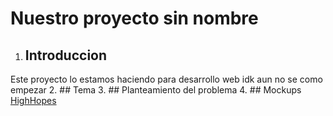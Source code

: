 # Nuestro proyecto sin nombre
1. ## Introduccion

Este proyecto lo estamos haciendo para desarrollo web idk aun no se como empezar
2. ## Tema
3. ## Planteamiento del problema
4. ## Mockups
[HighHopes](https://www.youtube.com/watch?v=IPXIgEAGe4U)
